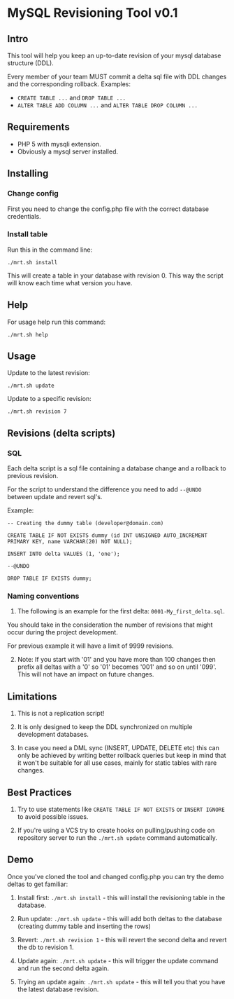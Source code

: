 # MySQL Revisioning Tool v0.1


## Intro

This tool will help you keep an up-to-date revision of your mysql database structure (DDL).

Every member of your team MUST commit a delta sql file with DDL changes and the corresponding rollback.
Examples:
- `CREATE TABLE ...` and `DROP TABLE ...`
- `ALTER TABLE ADD COLUMN ...` and `ALTER TABLE DROP COLUMN ...`


## Requirements

- PHP 5 with mysqli extension.
- Obviously a mysql server installed.


## Installing

### Change config

First you need to change the config.php file with the correct database credentials.

### Install table

Run this in the command line:

`./mrt.sh install`

This will create a table in your database with revision 0. This way the script will know each time what version you have.


## Help

For usage help run this command:

`./mrt.sh help`


## Usage

Update to the latest revision:

`./mrt.sh update`

Update to a specific revision:

`./mrt.sh revision 7`


## Revisions (delta scripts)

### SQL

Each delta script is a sql file containing a database change and a rollback to previous revision.

For the script to understand the difference you need to add `--@UNDO` between update and revert sql's.

Example:

`-- Creating the dummy table (developer@domain.com)`

`CREATE TABLE IF NOT EXISTS dummy (id INT UNSIGNED AUTO_INCREMENT PRIMARY KEY, name VARCHAR(20) NOT NULL);`

`INSERT INTO delta VALUES (1, 'one');`

`--@UNDO`

`DROP TABLE IF EXISTS dummy;`


### Naming conventions

1) The following is an example for the first delta: `0001-My_first_delta.sql`.

You should take in the consideration the number of revisions that might occur during the project development.

For previous example it will have a limit of 9999 revisions.

2) Note: If you start with '01' and you have more than 100 changes then prefix all deltas with a '0' so '01' becomes
'001' and so on until '099'. This will not have an impact on future changes.


## Limitations

1) This is not a replication script!

2) It is only designed to keep the DDL synchronized on multiple development databases.

3) In case you need a DML sync (INSERT, UPDATE, DELETE etc) this can only be achieved by writing better rollback
queries but keep in mind that it won't be suitable for all use cases, mainly for static tables with rare changes.


## Best Practices

1) Try to use statements like `CREATE TABLE IF NOT EXISTS` or `INSERT IGNORE` to avoid possible issues.

2) If you're using a VCS try to create hooks on pulling/pushing code on repository server to run the
`./mrt.sh update` command automatically.


## Demo

Once you've cloned the tool and changed config.php you can try the demo deltas to get familiar:

1) Install first: `./mrt.sh install` - this will install the revisioning table in the database.

2) Run update: `./mrt.sh update` - this will add both deltas to the database 
(creating dummy table and inserting the rows)

3) Revert: `./mrt.sh revision 1` - this will revert the second delta and revert the db to revision 1.

4) Update again: `./mrt.sh update` - this will trigger the update command and run the second delta again.

5) Trying an update again: `./mrt.sh update` - this will tell you that you have the latest database revision.
